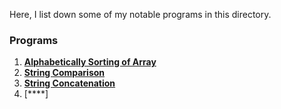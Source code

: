 Here, I list down some of my notable programs in this directory.

### Programs

1) [**Alphabetically Sorting of Array**](https://github.com/shashankarya9999/C-Programs/blob/main/12-Strings/alphabetical_string.c)
2) [**String Comparison**](https://github.com/shashankarya9999/C-Programs/blob/main/12-Strings/comparison_string.c)
3) [**String Concatenation**](https://github.com/shashankarya9999/C-Programs/blob/main/12-Strings/concatenation_string.c)
4) [****]
